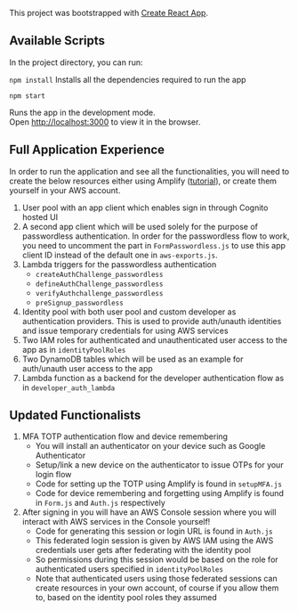 This project was bootstrapped with [Create React App](https://github.com/facebook/create-react-app).

## Available Scripts

In the project directory, you can run:

`npm install`
Installs all the dependencies required to run the app

`npm start`

Runs the app in the development mode.<br />
Open [http://localhost:3000](http://localhost:3000) to view it in the browser.

## Full Application Experience

In order to run the application and see all the functionalities, you will need to create the below resources either using Amplify ([tutorial](https://dev.to/dabit3/the-complete-guide-to-user-authentication-with-the-amplify-framework-2inh)), or create them yourself in your AWS account.


1. User pool with an app client which enables sign in through Cognito hosted UI
2. A second app client which will be used solely for the purpose of passwordless authentication. In order for the passwordless flow to work, you need to uncomment the part in `FormPasswordless.js` to use this app client ID instead of the default one in `aws-exports.js`.
3. Lambda triggers for the passwordless authentication
	- `createAuthChallenge_passwordless`
	- `defineAuthChallenge_passwordless`
	- `verifyAuthchallenge_passwordless`
	- `preSignup_passwordless`
4. Identity pool with both user pool and custom developer as authentication providers. This is used to provide auth/unauth identities and issue temporary credentials for using AWS services
5. Two IAM roles for authenticated and unauthenticated user access to the app as in `identityPoolRoles`
6. Two DynamoDB tables which will be used as an example for auth/unauth user access to the app
7. Lambda function as a backend for the developer authentication flow as in `developer_auth_lambda`

## Updated Functionalists

1. MFA TOTP authentication flow and device remembering
	- You will install an authenticator on your device such as Google Authenticator
	- Setup/link a new device on the authenticator to issue OTPs for your login flow
	- Code for setting up the TOTP using Amplify is found in `setupMFA.js`
	- Code for device remembering and forgetting using Amplify is found in `Form.js` and `Auth.js` respectively
2. After signing in you will have an AWS Console session where you will interact with AWS services in the Console yourself!
	- Code for generating this session or login URL is found in `Auth.js`
	- This federated login session is given by AWS IAM using the AWS credentials user gets after federating with the identity pool
	- So permissions during this session would be based on the role for authenticated users specified in `identityPoolRoles`
	- Note that authenticated users using those federated sessions can create resources in your own account, of course if you allow them to, based on the identity pool roles they assumed